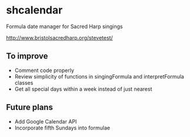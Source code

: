 # shcalendar
Formula date manager for Sacred Harp singings

http://www.bristolsacredharp.org/stevetest/

## To improve
* Comment code properly
* Review simplicity of functions in singingFormula and interpretFormula classes
* Get all special days within a week instead of just nearest

## Future plans
* Add Google Calendar API
* Incorporate fifth Sundays into formulae
